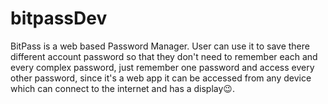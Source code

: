 # bitpassDev
BitPass is a web based Password Manager. User can use it to save there different account password so that they don't need to remember each and every complex password, just remember one password and access every other password, since it's a web app it can be accessed from any device which can connect to the internet and has a display😉.
